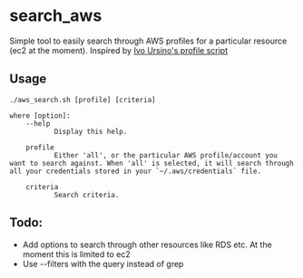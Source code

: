 # search_aws
Simple tool to easily search through AWS profiles for a particular resource (ec2 at the moment). Inspired by [Ivo Ursino's profile script](https://github.com/ivours/awsprofile)

## Usage

```
./aws_search.sh [profile] [criteria]

where [option]:
	--help
           Display this help.
               
	profile
           Either 'all', or the particular AWS profile/account you want to search against. When 'all' is selected, it will search through all your credentials stored in your `~/.aws/credentials` file.
                
	criteria
           Search criteria.
```
Todo:
----
- Add options to search through other resources like RDS etc. At the moment this is limited to ec2
- Use --filters with the query instead of grep 

